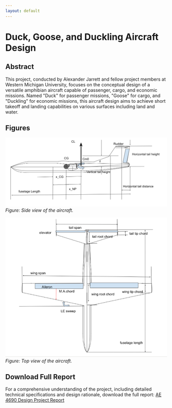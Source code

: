 ```yaml
---
layout: default
---
```

# Duck, Goose, and Duckling Aircraft Design
## Abstract
This project, conducted by Alexander Jarrett and fellow project members at Western Michigan University, focuses on the conceptual design of a versatile amphibian aircraft capable of passenger, cargo, and economic missions. Named "Duck" for passenger missions, "Goose" for cargo, and "Duckling" for economic missions, this aircraft design aims to achieve short takeoff and landing capabilities on various surfaces including land and water.


## Figures
![Project 3.1 Image](/assets/images/Duck_C_Design_Side.PNG)  
*Figure: Side view of the aircraft.*

![Project 3.2 Image](/assets/images/Duck_C_Design_Top.PNG)  
*Figure: Top view of the aircraft.*

## Download Full Report
For a comprehensive understanding of the project, including detailed technical specifications and design rationale, download the full report: [AE 4690 Design Project Report](/assets/docs/Duck_Conceptual_Design.pdf)
